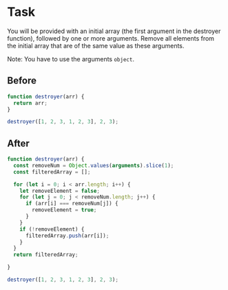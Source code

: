 # Task 

You will be provided with an initial array (the first argument in the destroyer function), followed by one or more arguments. Remove all elements from the initial array that are of the same value as these arguments.

Note: You have to use the arguments `object`.

## Before

```javascript
function destroyer(arr) {
  return arr;
}

destroyer([1, 2, 3, 1, 2, 3], 2, 3);
```

## After

```javascript
function destroyer(arr) {
  const removeNum = Object.values(arguments).slice(1);
  const filteredArray = [];

  for (let i = 0; i < arr.length; i++) {
    let removeElement = false;
    for (let j = 0; j < removeNum.length; j++) {
      if (arr[i] === removeNum[j]) {
        removeElement = true;
      }
    }
    if (!removeElement) {
      filteredArray.push(arr[i]);
    }
  }
  return filteredArray;

}

destroyer([1, 2, 3, 1, 2, 3], 2, 3);
```
